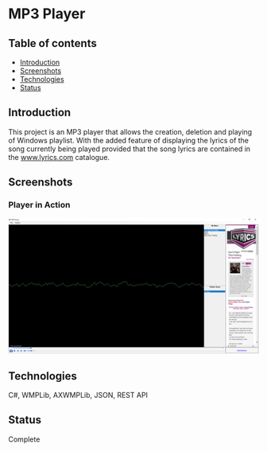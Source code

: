 # MP3 Player

## Table of contents
* [Introduction](#introduction)
* [Screenshots](#screenshots)
* [Technologies](#technologies)
* [Status](#status)


## Introduction
This project is an MP3 player that allows the creation, deletion and playing of Windows playlist. With the added feature of displaying the lyrics of the song currently being played provided that the song lyrics are contained in the www.lyrics.com catalogue.

## Screenshots

### Player in Action

![](screenshot_images/MediaPlayer.PNG)

## Technologies
C#, WMPLib, AXWMPLib, JSON, REST API  

## Status
Complete
